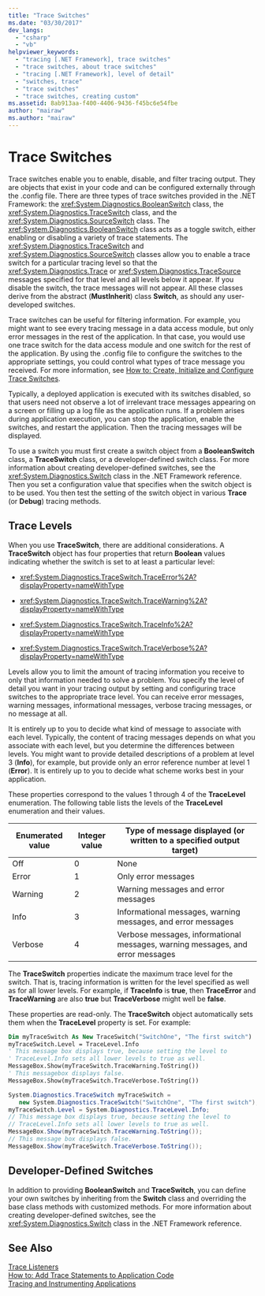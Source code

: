 ```yaml
---
title: "Trace Switches"
ms.date: "03/30/2017"
dev_langs: 
  - "csharp"
  - "vb"
helpviewer_keywords: 
  - "tracing [.NET Framework], trace switches"
  - "trace switches, about trace switches"
  - "tracing [.NET Framework], level of detail"
  - "switches, trace"
  - "trace switches"
  - "trace switches, creating custom"
ms.assetid: 8ab913aa-f400-4406-9436-f45bc6e54fbe
author: "mairaw"
ms.author: "mairaw"
---
```

# Trace Switches
Trace switches enable you to enable, disable, and filter tracing output. They are objects that exist in your code and can be configured externally through the .config file. There are three types of trace switches provided in the .NET Framework: the <xref:System.Diagnostics.BooleanSwitch> class, the <xref:System.Diagnostics.TraceSwitch> class, and the <xref:System.Diagnostics.SourceSwitch> class. The <xref:System.Diagnostics.BooleanSwitch> class acts as a toggle switch, either enabling or disabling a variety of trace statements. The <xref:System.Diagnostics.TraceSwitch> and <xref:System.Diagnostics.SourceSwitch> classes allow you to enable a trace switch for a particular tracing level so that the <xref:System.Diagnostics.Trace> or <xref:System.Diagnostics.TraceSource> messages specified for that level and all levels below it appear. If you disable the switch, the trace messages will not appear. All these classes derive from the abstract (**MustInherit**) class **Switch**, as should any user-developed switches.  
  
 Trace switches can be useful for filtering information. For example, you might want to see every tracing message in a data access module, but only error messages in the rest of the application. In that case, you would use one trace switch for the data access module and one switch for the rest of the application. By using the .config file to configure the switches to the appropriate settings, you could control what types of trace message you received. For more information, see [How to: Create, Initialize and Configure Trace Switches](../../../docs/framework/debug-trace-profile/how-to-create-initialize-and-configure-trace-switches.md).  
  
 Typically, a deployed application is executed with its switches disabled, so that users need not observe a lot of irrelevant trace messages appearing on a screen or filling up a log file as the application runs. If a problem arises during application execution, you can stop the application, enable the switches, and restart the application. Then the tracing messages will be displayed.  
  
 To use a switch you must first create a switch object from a **BooleanSwitch** class, a **TraceSwitch** class, or a developer-defined switch class. For more information about creating developer-defined switches, see the <xref:System.Diagnostics.Switch> class in the .NET Framework reference. Then you set a configuration value that specifies when the switch object is to be used. You then test the setting of the switch object in various **Trace** (or **Debug**) tracing methods.  
  
## Trace Levels  
 When you use **TraceSwitch**, there are additional considerations. A **TraceSwitch** object has four properties that return **Boolean** values indicating whether the switch is set to at least a particular level:  
  
-   <xref:System.Diagnostics.TraceSwitch.TraceError%2A?displayProperty=nameWithType>  
  
-   <xref:System.Diagnostics.TraceSwitch.TraceWarning%2A?displayProperty=nameWithType>  
  
-   <xref:System.Diagnostics.TraceSwitch.TraceInfo%2A?displayProperty=nameWithType>  
  
-   <xref:System.Diagnostics.TraceSwitch.TraceVerbose%2A?displayProperty=nameWithType>  
  
 Levels allow you to limit the amount of tracing information you receive to only that information needed to solve a problem. You specify the level of detail you want in your tracing output by setting and configuring trace switches to the appropriate trace level. You can receive error messages, warning messages, informational messages, verbose tracing messages, or no message at all.  
  
 It is entirely up to you to decide what kind of message to associate with each level. Typically, the content of tracing messages depends on what you associate with each level, but you determine the differences between levels. You might want to provide detailed descriptions of a problem at level 3 (**Info**), for example, but provide only an error reference number at level 1 (**Error**). It is entirely up to you to decide what scheme works best in your application.  
  
 These properties correspond to the values 1 through 4 of the **TraceLevel** enumeration. The following table lists the levels of the **TraceLevel** enumeration and their values.  
  
|Enumerated value|Integer value|Type of message displayed (or written to a specified output target)|  
|----------------------|-------------------|---------------------------------------------------------------------------|  
|Off|0|None|  
|Error|1|Only error messages|  
|Warning|2|Warning messages and error messages|  
|Info|3|Informational messages, warning messages, and error messages|  
|Verbose|4|Verbose messages, informational messages, warning messages, and error messages|  
  
 The **TraceSwitch** properties indicate the maximum trace level for the switch. That is, tracing information is written for the level specified as well as for all lower levels. For example, if **TraceInfo** is **true**, then **TraceError** and **TraceWarning** are also **true** but **TraceVerbose** might well be **false**.  
  
 These properties are read-only. The **TraceSwitch** object automatically sets them when the **TraceLevel** property is set. For example:  
  
```vb  
Dim myTraceSwitch As New TraceSwitch("SwitchOne", "The first switch")  
myTraceSwitch.Level = TraceLevel.Info  
' This message box displays true, because setting the level to  
' TraceLevel.Info sets all lower levels to true as well.  
MessageBox.Show(myTraceSwitch.TraceWarning.ToString())  
' This messagebox displays false.  
MessageBox.Show(myTraceSwitch.TraceVerbose.ToString())  
```  
  
```csharp  
System.Diagnostics.TraceSwitch myTraceSwitch =   
   new System.Diagnostics.TraceSwitch("SwitchOne", "The first switch");  
myTraceSwitch.Level = System.Diagnostics.TraceLevel.Info;  
// This message box displays true, because setting the level to   
// TraceLevel.Info sets all lower levels to true as well.  
MessageBox.Show(myTraceSwitch.TraceWarning.ToString());  
// This message box displays false.  
MessageBox.Show(myTraceSwitch.TraceVerbose.ToString());  
```  
  
## Developer-Defined Switches  
 In addition to providing **BooleanSwitch** and **TraceSwitch**, you can define your own switches by inheriting from the **Switch** class and overriding the base class methods with customized methods. For more information about creating developer-defined switches, see the <xref:System.Diagnostics.Switch> class in the .NET Framework reference.  
  
## See Also  
 [Trace Listeners](../../../docs/framework/debug-trace-profile/trace-listeners.md)  
 [How to: Add Trace Statements to Application Code](../../../docs/framework/debug-trace-profile/how-to-add-trace-statements-to-application-code.md)  
 [Tracing and Instrumenting Applications](../../../docs/framework/debug-trace-profile/tracing-and-instrumenting-applications.md)
